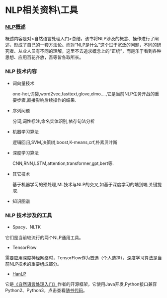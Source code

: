 # NLP相关资料\工具

### [NLP概述](hanlp/README.md)

概述内容是对<自然语言处理入门>总结，该书将NLP涉及的概念、操作进行了阐述，形成了自己的一套方法论。而对“NLP是什么”这个过于宽泛的问题，不同的研究者、从业人员有不同的理解，这里不去追求概念上的“正统”，而是乐于看到各种思想、应用百花齐放，吾等皆各取所长。


### NLP 技术内容

* 词向量技术

    one-hot,词袋,word2vec,fasttext,glove,elmo....,它是当前NLP任务开战的重要步骤,直接影响后续操作的结果.

* 序列问题

    分词,词性标注,命名实体识别,依存句法分析

* 机器学习算法

    逻辑回归,SVM,决策树,boost,K-means,crf,朴素贝叶斯

* 深度学习算法

    CNN,RNN,LSTM,attention,transformer,gpt,bert等.

* 其它技术

    基于机器学习的预处理,ML技术与NLP的交叉,如基于深度学习的端到端,关键提取.

* 知识图谱



### NLP 技术涉及的工具

* Spacy、NLTK

它们是当前较流行的两个NLP通用工具。

* TensorFlow 

需要应用深度神经网络时，TensorFlow作为首选（个人选择），深度学习算法是当前NLP技术的重要组成部分。

* [HanLP](https://github.com/hankcs/HanLP)

它是[《自然语言处理入门》](http://nlp.hankcs.com/book.php)作者的开源框架，它使用Java开发,Python接口兼容Python2、Python3，点击查看[随书代码](https://github.com/hankcs/pyhanlp/tree/master/tests/book)。




  
